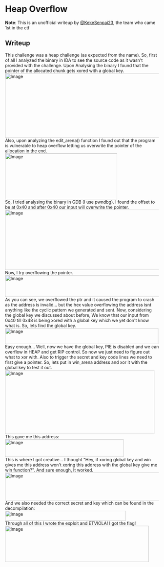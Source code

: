 ## <h1>Heap Overflow</h1>

**Note**: This is an unofficial writeup by [@KekeSenpai23](https://github.com/KekeSenpai23), the team who came 1st in the ctf

## Writeup

This challenge was a heap challenge (as expected from the name). So, first of all I analyzed the binary in IDA to see the source code as it wasn't provided with the challenge. Upon Analysing the binary I found that the pointer of the allocated chunk gets xored with a global key.
<br>
<img width="850" height="211" alt="Image" src="https://github.com/user-attachments/assets/32e2d637-0770-48a0-8e61-711d492c721c" />
<br>
Also, upon analyzing the edit_arena() function I found out that the program is vulnerable to heap overflow letting us overwrite the pointer of the allocation in the end.
<br><img width="367" height="150" alt="Image" src="https://github.com/user-attachments/assets/788ea36c-6a1e-463a-86c2-7942a60a7cb0" />
<br>So, I tried analysing the binary in GDB (I use pwndbg). I found the offset to be at 0x40 and after 0x40 our input will overwrite the pointer.
<br><img width="866" height="197" alt="Image" src="https://github.com/user-attachments/assets/5ac263d3-539e-4f4b-b940-e517761345e2" />
<br>Now, I try overflowing the pointer.
<br><img width="735" height="71" alt="Image" src="https://github.com/user-attachments/assets/e2ad71f0-91d0-4569-b6dd-ec85d7963797" />
<br>As you can see, we overflowed the ptr and it caused the program to crash as the address is invalid... but the hex value overflowing the address isnt anything like the cyclic pattern we generated and sent. Now, considering the global key we discussed about before, We know that our input from 0x40 till 0x48 is being xored with a global key which we yet don't know what is. So, lets find the global key.
<br><img width="502" height="52" alt="Image" src="https://github.com/user-attachments/assets/596c1d7b-6fbb-497c-9d93-0cd7c0ced1eb" />
<br>Easy enough... Well, now we have the global key, PIE is disabled and we can overflow in HEAP and get RIP control. So now we just need to figure out what to xor with. Also to trigger the secret and key code lines we need to first give a pointer. So, lets put in win_arena address and xor it with the global key to test it out.
<br><img width="489" height="209" alt="Image" src="https://github.com/user-attachments/assets/3d6fd714-396e-4205-a6c0-4b87a4d102ec" />
<br>This gave me this address:
<br><img width="388" height="58" alt="Image" src="https://github.com/user-attachments/assets/1939246b-ef27-42a3-a037-101451b4462d" />
<br>This is where I got creative... I thought "Hey, if xoring global key and win gives me this address won't xoring this address with the global key give me win function?". And sure enough, It worked.
<br><img width="719" height="91" alt="Image" src="https://github.com/user-attachments/assets/38881e16-279a-4ae7-82e4-34cc88a74bf1" />
<br>And we also needed the correct secret and key which can be found in the decompilation:
<br><img width="396" height="32" alt="Image" src="https://github.com/user-attachments/assets/2d5e2dbf-25ea-4c9d-86de-2882aed3d585" />
<br>Through all of this I wrote the exploit and ETVIOLA! I got the flag!
<br><img width="471" height="118" alt="Image" src="https://github.com/user-attachments/assets/f06508eb-a6c9-4efa-851d-78534a3210aa" />